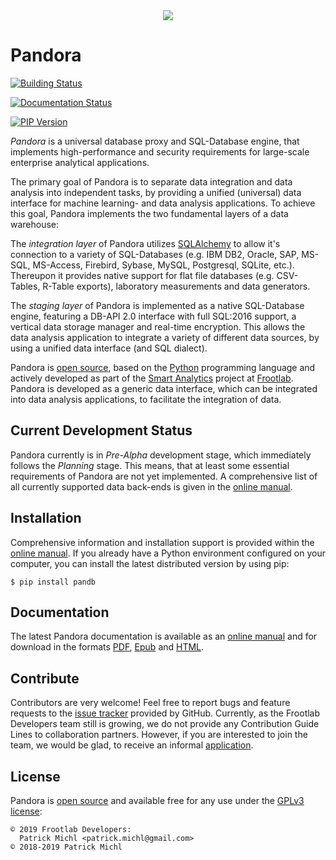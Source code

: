 <div align="center">
  <a href="https://github.com/frootlab/pandora">
    <img src="https://bit.ly/2O2V8Je">
  </a><br>
</div>

Pandora
=======

[![Building Status](https://travis-ci.org/frootlab/pandb.svg?branch=master)](https://travis-ci.org/frootlab/pandb)

[![Documentation Status](https://readthedocs.org/projects/pandora/badge/?version=latest)](https://pandora.readthedocs.io/en/latest/?badge=latest)

[![PIP Version](https://badge.fury.io/py/pandb.svg)](https://badge.fury.io/py/pandb)

*Pandora* is a universal database proxy and SQL-Database engine, that
implements high-performance and security requirements for large-scale
enterprise analytical applications.

The primary goal of Pandora is to separate data integration and data
analysis into independent tasks, by providing a unified (universal) data
interface for machine learning- and data analysis applications. To
achieve this goal, Pandora implements the two fundamental layers of a
data warehouse:

The *integration layer* of Pandora utilizes
[SQLAlchemy](https://www.sqlalchemy.org) to allow it\'s connection to a
variety of SQL-Databases (e.g. IBM DB2, Oracle, SAP, MS-SQL, MS-Access,
Firebird, Sybase, MySQL, Postgresql, SQLite, etc.). Thereupon it
provides native support for flat file databases (e.g. CSV-Tables,
R-Table exports), laboratory measurements and data generators.

The *staging layer* of Pandora is implemented as a native SQL-Database
engine, featuring a DB-API 2.0 interface with full SQL:2016 support, a
vertical data storage manager and real-time encryption. This allows the
data analysis application to integrate a variety of different data
sources, by using a unified data interface (and SQL dialect).

Pandora is [open source](https://github.com/frootlab/pandora), based on
the [Python](https://www.python.org/) programming language and actively
developed as part of the [Smart
Analytics](https://github.com/orgs/frootlab/projects) project at
[Frootlab](https://github.com/frootlab). Pandora is developed as a
generic data interface, which can be integrated into data analysis
applications, to facilitate the integration of data.

Current Development Status
--------------------------

Pandora currently is in *Pre-Alpha* development stage, which immediately
follows the *Planning* stage. This means, that at least some essential
requirements of Pandora are not yet implemented. A comprehensive list of
all currently supported data back-ends is given in the [online
manual](https://pandora.readthedocs.io/en/latest/).

Installation
------------

Comprehensive information and installation support is provided within
the [online manual](https://pandora.readthedocs.io/en/latest/). If you
already have a Python environment configured on your computer, you can
install the latest distributed version by using pip:

    $ pip install pandb

Documentation
-------------

The latest Pandora documentation is available as an [online
manual](https://pandora.readthedocs.io/en/latest/) and for download in
the formats
[PDF](https://readthedocs.org/projects/pandora/downloads/pdf/latest/),
[Epub](https://readthedocs.org/projects/pandora/downloads/epub/latest/)
and
[HTML](https://readthedocs.org/projects/pandora/downloads/htmlzip/latest/).

Contribute
----------

Contributors are very welcome! Feel free to report bugs and feature
requests to the [issue
tracker](https://github.com/frootlab/pandora/issues) provided by GitHub.
Currently, as the Frootlab Developers team still is growing, we do not
provide any Contribution Guide Lines to collaboration partners. However,
if you are interested to join the team, we would be glad, to receive an
informal [application](patrick.michl@gmail.com).

License
-------

Pandora is [open source](https://github.com/frootlab/pandora) and
available free for any use under the [GPLv3
license](https://www.gnu.org/licenses/gpl.html):

    © 2019 Frootlab Developers:
      Patrick Michl <patrick.michl@gmail.com>
    © 2018-2019 Patrick Michl
